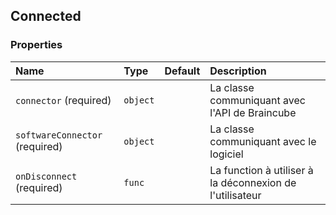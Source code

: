## Connected


### Properties
| Name | Type | Default | Description |
|:-----|:-----|:-----|:-----|
| `connector` (required)| `object` |  | La classe communiquant avec l'API de Braincube |
| `softwareConnector` (required)| `object` |  | La classe communiquant avec le logiciel |
| `onDisconnect` (required)| `func` |  | La function à utiliser à la déconnexion de l'utilisateur |